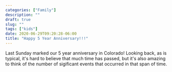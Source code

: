 ```yaml
---
categories: ["Family"]
description: ""
draft: true
slug: ""
tags: ["kids"]
date: 2020-06-29T09:20:28-06:00
title: "Happy 5 Year Anniversary!!!"
---
```


Last Sunday marked our 5 year anniversary in Colorado! Looking back, as is typical, it's hard to believe that much time has passed, but it's also amazing to think of the number of sigificant events that occurred in that span of time.
